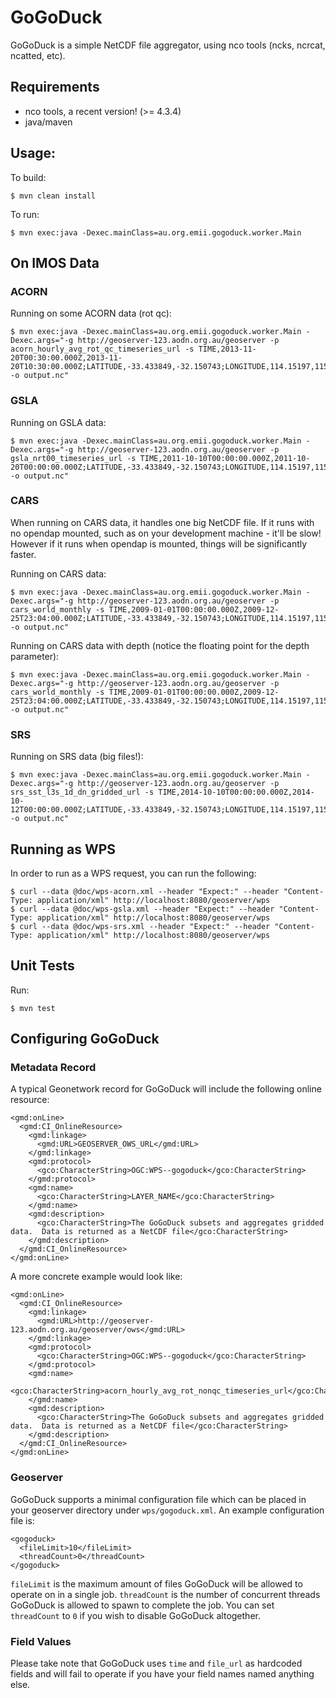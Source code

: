 # GoGoDuck

GoGoDuck is a simple NetCDF file aggregator, using nco tools (ncks, ncrcat, ncatted, etc).

## Requirements

 * nco tools, a recent version! (>= 4.3.4)
 * java/maven

## Usage:

To build:
```
$ mvn clean install
```

To run:
```
$ mvn exec:java -Dexec.mainClass=au.org.emii.gogoduck.worker.Main
```

## On IMOS Data

### ACORN

Running on some ACORN data (rot qc):
```
$ mvn exec:java -Dexec.mainClass=au.org.emii.gogoduck.worker.Main -Dexec.args="-g http://geoserver-123.aodn.org.au/geoserver -p acorn_hourly_avg_rot_qc_timeseries_url -s TIME,2013-11-20T00:30:00.000Z,2013-11-20T10:30:00.000Z;LATITUDE,-33.433849,-32.150743;LONGITUDE,114.15197,115.741219 -o output.nc"
```

### GSLA

Running on GSLA data:
```
$ mvn exec:java -Dexec.mainClass=au.org.emii.gogoduck.worker.Main -Dexec.args="-g http://geoserver-123.aodn.org.au/geoserver -p gsla_nrt00_timeseries_url -s TIME,2011-10-10T00:00:00.000Z,2011-10-20T00:00:00.000Z;LATITUDE,-33.433849,-32.150743;LONGITUDE,114.15197,115.741219 -o output.nc"
```

### CARS

When running on CARS data, it handles one big NetCDF file. If it runs with no
opendap mounted, such as on your development machine - it'll be slow! However
if it runs when opendap is mounted, things will be significantly faster.

Running on CARS data:
```
$ mvn exec:java -Dexec.mainClass=au.org.emii.gogoduck.worker.Main -Dexec.args="-g http://geoserver-123.aodn.org.au/geoserver -p cars_world_monthly -s TIME,2009-01-01T00:00:00.000Z,2009-12-25T23:04:00.000Z;LATITUDE,-33.433849,-32.150743;LONGITUDE,114.15197,115.741219 -o output.nc"
```

Running on CARS data with depth (notice the floating point for the depth parameter):
```
$ mvn exec:java -Dexec.mainClass=au.org.emii.gogoduck.worker.Main -Dexec.args="-g http://geoserver-123.aodn.org.au/geoserver -p cars_world_monthly -s TIME,2009-01-01T00:00:00.000Z,2009-12-25T23:04:00.000Z;LATITUDE,-33.433849,-32.150743;LONGITUDE,114.15197,115.741219;DEPTH,0.0,100.0 -o output.nc"
```

### SRS

Running on SRS data (big files!):
```
$ mvn exec:java -Dexec.mainClass=au.org.emii.gogoduck.worker.Main -Dexec.args="-g http://geoserver-123.aodn.org.au/geoserver -p srs_sst_l3s_1d_dn_gridded_url -s TIME,2014-10-10T00:00:00.000Z,2014-10-12T00:00:00.000Z;LATITUDE,-33.433849,-32.150743;LONGITUDE,114.15197,115.741219 -o output.nc"
```

## Running as WPS

In order to run as a WPS request, you can run the following:
```
$ curl --data @doc/wps-acorn.xml --header "Expect:" --header "Content-Type: application/xml" http://localhost:8080/geoserver/wps
$ curl --data @doc/wps-gsla.xml --header "Expect:" --header "Content-Type: application/xml" http://localhost:8080/geoserver/wps
$ curl --data @doc/wps-srs.xml --header "Expect:" --header "Content-Type: application/xml" http://localhost:8080/geoserver/wps
```

## Unit Tests

Run:
```
$ mvn test
```

## Configuring GoGoDuck

### Metadata Record

A typical Geonetwork record for GoGoDuck will include the following online
resource:
```
<gmd:onLine>
  <gmd:CI_OnlineResource>
    <gmd:linkage>
      <gmd:URL>GEOSERVER_OWS_URL</gmd:URL>
    </gmd:linkage>
    <gmd:protocol>
      <gco:CharacterString>OGC:WPS--gogoduck</gco:CharacterString>
    </gmd:protocol>
    <gmd:name>
      <gco:CharacterString>LAYER_NAME</gco:CharacterString>
    </gmd:name>
    <gmd:description>
      <gco:CharacterString>The GoGoDuck subsets and aggregates gridded data.  Data is returned as a NetCDF file</gco:CharacterString>
    </gmd:description>
  </gmd:CI_OnlineResource>
</gmd:onLine>
```

A more concrete example would look like:
```
<gmd:onLine>
  <gmd:CI_OnlineResource>
    <gmd:linkage>
      <gmd:URL>http://geoserver-123.aodn.org.au/geoserver/ows</gmd:URL>
    </gmd:linkage>
    <gmd:protocol>
      <gco:CharacterString>OGC:WPS--gogoduck</gco:CharacterString>
    </gmd:protocol>
    <gmd:name>
      <gco:CharacterString>acorn_hourly_avg_rot_nonqc_timeseries_url</gco:CharacterString>
    </gmd:name>
    <gmd:description>
      <gco:CharacterString>The GoGoDuck subsets and aggregates gridded data.  Data is returned as a NetCDF file</gco:CharacterString>
    </gmd:description>
  </gmd:CI_OnlineResource>
</gmd:onLine>
```

### Geoserver

GoGoDuck supports a minimal configuration file which can be placed in your
geoserver directory under `wps/gogoduck.xml`. An example configuration file is:
```
<gogoduck>
  <fileLimit>10</fileLimit>
  <threadCount>0</threadCount>
</gogoduck>
```

`fileLimit` is the maximum amount of files GoGoDuck will be allowed to operate
on in a single job. `threadCount` is the number of concurrent threads GoGoDuck
is allowed to spawn to complete the job. You can set `threadCount` to `0` if
you wish to disable GoGoDuck altogether.

### Field Values

Please take note that GoGoDuck uses `time` and `file_url` as hardcoded fields
and will fail to operate if you have your field names named anything else.
